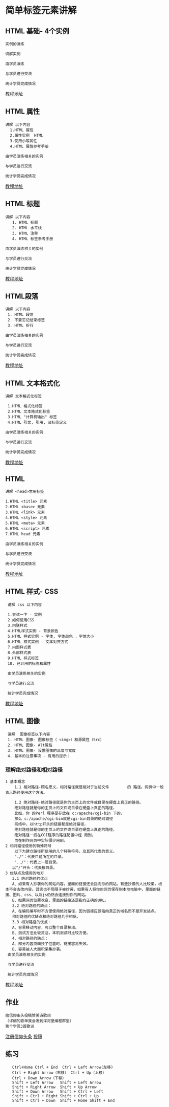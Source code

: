 
# 简单标签元素讲解 
## HTML 基础- 4个实例
    实例的演练

    讲解实例

    由学员演练

    与学员进行交流

    统计学员完成情况

    
    
[教程地址](http://www.runoob.com/html/html-basic.html)

## HTML 属性
   
    讲解 以下内容
      1.HTML 属性 
      2.属性实例  HTML 
      3.使用小写属性  
      4.HTML 属性参考手册

    由学员演练相关的实例

    与学员进行交流

    统计学员完成情况

    
[教程地址](http://www.runoob.com/html/html-attributes.html)

## HTML 标题
    
    讲解 以下内容
       1. HTML 标题
       2. HTML 水平线
       3. HTML 注释
       4. HTML 标签参考手册

    由学员演练相关的实例

    与学员进行交流

    统计学员完成情况
[教程地址](http://www.runoob.com/html/html-headings.html)
## HTML段落
   
    讲解 以下内容
     1. HTML 段落
     2. 不要忘记结束标签
     3. HTML 折行

    由学员演练相关的实例

    与学员进行交流

    统计学员完成情况

[教程地址](http://www.runoob.com/html/html-paragraphs.html)

## HTML 文本格式化
   
    讲解 文本格式化标签
     
     1.HTML 格式化标签
     2.HTML 文本格式化标签
     3.HTML "计算机输出" 标签
     4.HTML 引文, 引用, 及标签定义
     
    由学员演练相关的实例

    与学员进行交流

    统计学员完成情况
[教程地址](http://www.runoob.com/html/html-formatting.html)

## HTML  <head>
    讲解 <head>常用标签

    1.HTML <title> 元素
    2.HTML <base> 元素
    3.HTML <link> 元素
    4.HTML <style> 元素
    5.HTML <meta> 元素
    6.HTML <script> 元素
    7.HTML head 元素
    
    由学员演练相关的实例

    与学员进行交流

    统计学员完成情况
[教程地址](http://www.runoob.com/html/html-head.html)


## HTML 样式- CSS
   
     讲解 css 以下内容
     
     1.尝试一下 - 实例
     2.如何使用CSS
     3.内联样式
     4.HTML样式实例 - 背景颜色
     5.HTML 样式实例 - 字体, 字体颜色 ，字体大小
     6.HTML 样式实例 - 文本对齐方式
     7.内部样式表
     8.外部样式表
     9.HTML 样式标签
     10. 已弃用的标签和属性
     
     由学员演练相关的实例

     与学员进行交流

     统计学员完成情况
[教程地址](http://www.runoob.com/html/html-css.html#commentform)

## HTML 图像
   
     讲解  图像标签以下内容
     1. HTML 图像- 图像标签（ <img>）和源属性（Src）
     2. HTML 图像- Alt属性
     3. HTML 图像- 设置图像的高度与宽度
     4. 基本的注意事项 - 有用的提示：

### 理解绝对路径和相对路径

    1 基本概念
        1.1 相对路径-顾名思义，相对路径就是相对于当前文件        的 路径。网页中一般表示路径使用这个方法。

        1.2 绝对路径-绝对路径就是你的主页上的文件或目录在硬盘上真正的路径。
        绝对路径就是你的主页上的文件或目录在硬盘上真正的路径，
        比如，你 的Perl 程序是存放在 c:/apache/cgi-bin 下的，
        那么 c:/apache/cgi-bin就是cgi-bin目录的绝对路径
        网络中，以http开头的链接都是绝对路径，
        绝对路径就是你的主页上的文件或目录在硬盘上真正的路径，
        绝对路径一般在CGI程序的路径配置中经 用到，
        而在制作网页中实际很少用到。
    2 相对路径使用的特殊符号
        以下为建立路径所使用的几个特殊符号，及其所代表的意义。
        "./"：代表目前所在的目录。
        "../"：代表上一层目录。
       以"/"开头：代表根目录。
    3 优缺点及使用的地方
       3.1 绝对路径的优点
       A、如果有人抄袭你的网站内容，里面的链接还会指向你的网站，有些抄袭的人比较懒，根本不会去改内容。其实也不局限于被抄袭，如果有人将你的网页保存到本地电脑中，里面的链接、图片、css、以及js仍然会连接到你的网站。
       B、如果网页位置改变，里面的链接还是指向正确的URL。
       3.2 绝对路径的缺点：
       A、在编码编写时不方便使用绝对路径，因为链接应该指向真正的域名而不是开发站点。
       相对路径的优缺点和绝对路径几乎相反。
       3.3 相对路径的优点：
       A、容易移动内容，可以整个目录移动。
       B、测试方法比较灵活，本机测试时比较方便。
       4、相对路径的缺点：
       A、部分内容页面换了位置时，链接容易失效。
       B、容易被人大面积采集抄袭。
     由学员演练相关的实例

     与学员进行交流

     统计学员完成情况
    
[教程地址](http://www.runoob.com/html/html-images.html)

## 作业
    给信仰条头投稿赞美诗歌词
    （详细的歌单我会发到浑河堡编程群里）
    第个学员3首歌词
[注册信仰头条](http://faith.im/login)
[投稿](http://faith.im/deliver)
## 练习
       Ctrl+Home Ctrl + End  Ctrl + Left Arrow(左移)
       Ctrl + Right Arrow（右移） Ctrl + Up（上移）
       Ctrl + Down Arrow（下移）
       Shift + Left Arrow	Shift + Left Arrow
       Shift + Right Arrow	Shift + Up Arrow	
       Shift + Down Arrow	Shift + Ctrl + Left	
       Shift + Ctrl + Right	Shift + Ctrl + Up	
       Shift + Ctrl + Down	Shift + Home Shift + End



    
